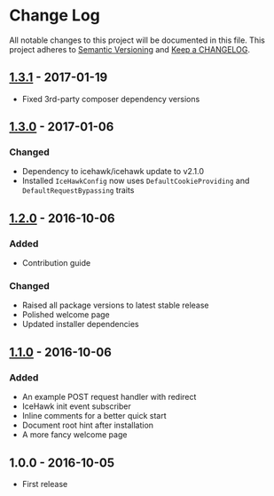 # Change Log

All notable changes to this project will be documented in this file.
This project adheres to [Semantic Versioning](http://semver.org/) and [Keep a CHANGELOG](http://keepachangelog.com).

## [1.3.1] - 2017-01-19

- Fixed 3rd-party composer dependency versions

## [1.3.0] - 2017-01-06

### Changed

- Dependency to icehawk/icehawk update to v2.1.0
- Installed `IceHawkConfig` now uses `DefaultCookieProviding` and `DefaultRequestBypassing` traits

## [1.2.0] - 2016-10-06

### Added

- Contribution guide

### Changed

- Raised all package versions to latest stable release
- Polished welcome page
- Updated installer dependencies

## [1.1.0] - 2016-10-06

### Added

- An example POST request handler with redirect
- IceHawk init event subscriber
- Inline comments for a better quick start
- Document root hint after installation
- A more fancy welcome page 

## 1.0.0 - 2016-10-05

- First release

[1.3.1]: https://github.com/icehawk/installer/compare/v1.3.0...v1.3.1
[1.3.0]: https://github.com/icehawk/installer/compare/v1.2.0...v1.3.0
[1.2.0]: https://github.com/icehawk/installer/compare/v1.1.0...v1.2.0
[1.1.0]: https://github.com/icehawk/installer/compare/v1.0.0...v1.1.0

